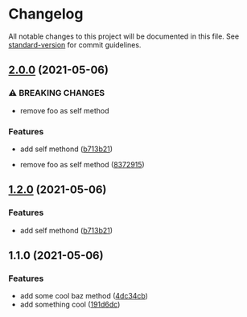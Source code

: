 # Changelog

All notable changes to this project will be documented in this file. See [standard-version](https://github.com/conventional-changelog/standard-version) for commit guidelines.

## [2.0.0](https://github.com/t7yang/workflow-test/compare/v1.1.0...v2.0.0) (2021-05-06)


### ⚠ BREAKING CHANGES

* remove foo as self method

### Features

* add self methond ([b713b21](https://github.com/t7yang/workflow-test/commit/b713b21b6cbff002b4fb2966bef229469cbf98c8))


* remove foo as self method ([8372915](https://github.com/t7yang/workflow-test/commit/837291573f29703a27c9088d4a099eee47819f50))

## [1.2.0](https://github.com/t7yang/workflow-test/compare/v1.1.0...v1.2.0) (2021-05-06)


### Features

* add self methond ([b713b21](https://github.com/t7yang/workflow-test/commit/b713b21b6cbff002b4fb2966bef229469cbf98c8))

## 1.1.0 (2021-05-06)


### Features

* add some cool baz method ([4dc34cb](https://github.com/t7yang/workflow-test/commit/4dc34cb6bf7f70ffa2da8ca84ed8164ace66c0df))
* add something cool ([191d6dc](https://github.com/t7yang/workflow-test/commit/191d6dcca0ccb63e32c01e47fd8ab85922fadf7b))
